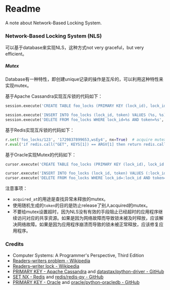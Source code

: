 # Readme
A note about Network-Based Locking System.

### Network-Based Locking System (NLS)

可以基于database来实现NLS，这种方式not very graceful，but very efficient。

##### Mutex

Database有一种特性，即创建unique记录的操作是互斥的，可以利用这种特性来实现mutex。

基于Apache Cassandra实现互斥锁的代码如下：
```python
session.execute('CREATE TABLE foo_locks (PRIMARY KEY (lock_id), lock_id INTEGER, acquired_at TIMESTAMP DEFAULT CURRENT_TIMESTAMP, token CHAR(5) NOT NULL);')  # prepare schema and table for mutex

session.execute('INSERT INTO foo_locks (lock_id, token) VALUES (%s, %s);', (123, 'FSzeY'))  # acquire mutex
session.execute('DELETE FROM foo_locks WHERE lock_id=%s AND token=%s', (123, 'FSzeY'))  # release mutex
```

基于Redis实现互斥锁的代码如下：
```python
r.set('foo_locks/123', '1729837899653,wsEy4', nx=True)  # acquire mutex
r.eval('if redis.call("GET", KEYS[1]) == ARGV[1] then return redis.call("DEL", KEYS[1]) else return 0 end', 1, 'foo_locks/123', '1729837899653,wsEy4')  # release mutex
```

基于Oracle实现Mutex的代码如下：
```python
cursor.execute('CREATE TABLE foo_locks (PRIMARY KEY (lock_id), lock_id INTEGER, acquired_at TIMESTAMP DEFAULT CURRENT_TIMESTAMP, token CHAR(5) NOT NULL);')  # prepare schema and table for mutex

cursor.execute('INSERT INTO foo_locks (lock_id, token) VALUES (:lock_id, :token);', [123, 'WseAI'])  # acquire mutex
cursor.execute('DELETE FROM foo_locks WHERE lock_id=:lock_id AND token=:token', [123, 'WseAI'])  # release mutex
```

注意事项：
- `acquired_at`的用途是查找异常未释放的mutex。
- 使用随机生成的`token`的目的是防止release了别人acquired的mutex。
- 不要给mutex设置超时，因为NLS没有有效的手段阻止已经超时的应用程序继续访问对应的共享资源。如果是因为网络故障而导致锁未被及时释放，应该解决网络故障。如果是因为应用程序崩溃而导致的锁未被正常释放，应该修复应用程序。

### Credits
- Computer Systems: A Programmer's Perspective, Third Edition
- [Readers–writers problem - Wikipedia](https://en.wikipedia.org/wiki/Readers-writers_problem)
- [Readers–writer lock - Wikipedia](https://en.wikipedia.org/wiki/Readers–writer_lock)
- [PRIMARY KEY - Apache Cassandra](https://cassandra.apache.org/doc/latest/cassandra/developing/cql/ddl.html#primary-key) and [datastax/python-driver - GitHub](https://github.com/datastax/python-driver)
- [SET NX - Redis](https://redis.io/docs/latest/commands/set/) and [redis/redis-py - GitHub](https://github.com/redis/redis-py)
- [PRIMARY KEY - Oracle](https://docs.oracle.com/en/database/oracle/oracle-database/23/sqlrf/constraint.html) and [oracle/python-oracledb - GitHub](https://github.com/oracle/python-oracledb/)
